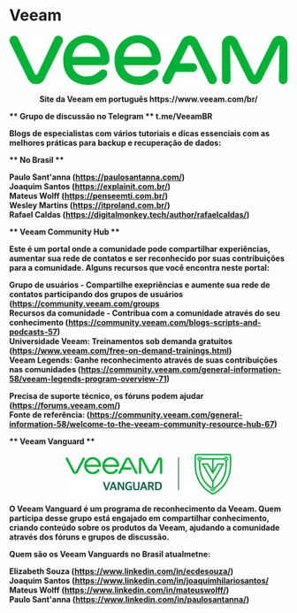 # Veeam


<p align="center">
   <img src="https://github.com/bethsouza/Veeam/blob/main/veeam.PNG">
</p>

<p align="center"><b>  Site da Veeam em português https://www.veeam.com/br/  </br>

<b> ** Grupo de discussão no Telegram ** t.me/VeeamBR </br>

Blogs de especialistas com vários tutoriais e dicas essenciais com as melhores práticas para backup e recuperação de dados:

<b> ** No Brasil ** </br>

Paulo Sant'anna (https://paulosantanna.com/) </br>
Joaquim Santos (https://explainit.com.br/) </br>
Mateus Wolff (https://penseemti.com.br/) </br>
Wesley Martins (https://itproland.com.br/) </br>
Rafael Caldas (https://digitalmonkey.tech/author/rafaelcaldas/) </br>


<b> ** Veeam Community Hub ** </br>

Este é um portal onde a comunidade pode compartilhar experiências, aumentar sua rede de contatos e ser reconhecido por suas contribuições para a comunidade.
Alguns recursos que você encontra neste portal:

Grupo de usuários - Compartilhe exepriências e aumente sua rede de contatos participando dos grupos de usuários (https://community.veeam.com/groups </br>
Recursos da comunidade - Contribua com a comunidade através do seu conhecimento (https://community.veeam.com/blogs-scripts-and-podcasts-57)</br>
Universidade Veeam: Treinamentos sob demanda gratuitos (https://www.veeam.com/free-on-demand-trainings.html)</br>
Veeam Legends: Ganhe reconhecimento através de suas contribuições nas comunidades (https://community.veeam.com/general-information-58/veeam-legends-program-overview-71)</br>

Precisa de suporte técnico, os fóruns podem ajudar (https://forums.veeam.com/)</br>
Fonte de referência: (https://community.veeam.com/general-information-58/welcome-to-the-veeam-community-resource-hub-67) </br>

<b> ** Veeam Vanguard ** </br>

<p align="center">
   <img src="https://github.com/bethsouza/Veeam/blob/main/veeam-vanguard-logo.png">
</p>

O Veeam Vanguard é um programa de reconhecimento da Veeam. Quem participa desse grupo está engajado em compartilhar conhecimento, criando conteúdo sobre os produtos da Veeam, ajudando a comunidade através dos fóruns e grupos de discussão. </br>

Quem são os Veeam Vanguards no Brasil atualmetne:

Elizabeth Souza (https://www.linkedin.com/in/ecdesouza/) </br>
Joaquim Santos (https://www.linkedin.com/in/joaquimhilariosantos/ </br>
Mateus Wolff (https://www.linkedin.com/in/mateuswolff/) </br>
Paulo Sant'anna (https://www.linkedin.com/in/paulosantanna/) </br>


